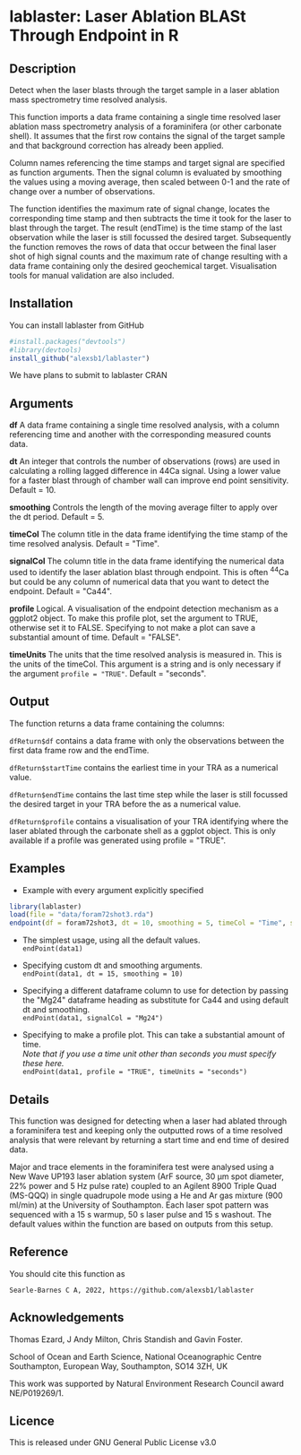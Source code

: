 # lablaster: Laser Ablation BLASt Through Endpoint in R

<!-- badges: start -->
<!-- badges: end -->

## Description

Detect when the laser blasts through the target sample in a laser ablation mass spectrometry time resolved analysis.

This function imports a data frame containing a single time resolved laser ablation mass spectrometry analysis of a foraminifera (or other carbonate shell).
It assumes that the first row contains the signal of the target sample and that background correction has already been applied.

Column names referencing the time stamps and target signal are specified as function arguments.
Then the signal column is evaluated by smoothing the values using a moving average, then scaled between 0-1 and the rate of change over a number of observations.

The function identifies the maximum rate of signal change, locates the corresponding time stamp and then subtracts the time it took for the laser to blast through the target.
The result (endTime) is the time stamp of the last observation while the laser is still focussed the desired target.
Subsequently the function removes the rows of data that occur between the final laser shot of high signal counts and the maximum rate of change resulting with a data frame containing only the desired geochemical target. Visualisation tools for manual validation are also included.

## Installation

You can install lablaster from GitHub

``` r
#install.packages("devtools")
#library(devtools)
install_github("alexsb1/lablaster")
```
We have plans to submit to lablaster CRAN

## Arguments

**df** A data frame containing a single time resolved analysis, with a column referencing time and another with the corresponding measured counts data.

**dt** An integer that controls the number of observations (rows) are used in calculating a rolling lagged difference in 44Ca signal. Using a lower value for a faster blast through of chamber wall can improve end point sensitivity. Default = 10.

**smoothing** Controls the length of the moving average filter to apply over the dt period. Default = 5.

**timeCol** The column title in the data frame identifying the time stamp of the time resolved analysis. Default = "Time".

**signalCol** The column title in the data frame identifying the numerical data used to identify the laser ablation blast through endpoint. This is often <sup>44</sup>Ca but could be any column of numerical data that you want to detect the endpoint. Default = "Ca44".

**profile** Logical. A visualisation of the endpoint detection mechanism as a ggplot2 object. To make this profile plot, set the argument to TRUE, otherwise set it to FALSE. Specifying to not make a plot can save a substantial amount of time. Default = "FALSE".

**timeUnits** The units that the time resolved analysis is measured in. This is the units of the timeCol. This argument is a string and is only necessary if the argument `profile = "TRUE"`. Default = "seconds".

## Output
The function returns a data frame containing the columns:

`dfReturn$df` contains a data frame with only the observations between the first data frame row and the endTime.

`dfReturn$startTime` contains the earliest time in your TRA as a numerical value.

`dfReturn$endTime` contains the last time step while the laser is still focussed the desired target in your TRA before the as a numerical value.

`dfReturn$profile` contains a visualisation of your TRA identifying where the laser ablated through the carbonate shell as a ggplot object. This is only available if a profile was generated using profile = "TRUE".


## Examples

* Example with every argument explicitly specified
``` r
library(lablaster)
load(file = "data/foram72shot3.rda")
endpoint(df = foram72shot3, dt = 10, smoothing = 5, timeCol = "Time", signalCol = "Ca44", profile = "TRUE",  timeUnits = "seconds")
```

* The simplest usage, using all the default values. \
`endPoint(data1)`

* Specifying custom dt and smoothing arguments. \
`endPoint(data1, dt = 15, smoothing = 10)`

* Specifying a different dataframe column to use for detection by passing the "Mg24" dataframe heading as substitute for Ca44 and using default dt and smoothing. \
`endPoint(data1, signalCol = "Mg24")`

* Specifying to make a profile plot. This can take a substantial amount of time. \
_Note that if you use a time unit other than seconds you must specify these here._ \
`endPoint(data1, profile = "TRUE", timeUnits = "seconds")`


## Details
This function was designed for detecting when a laser had ablated through a foraminifera test and keeping only the outputted rows of a time resolved analysis that were relevant by returning a start time and end time of desired data.

Major and trace elements in the foraminifera test were analysed using a New Wave UP193 laser ablation system (ArF source, 30 µm spot diameter, 22% power and 5 Hz pulse rate) coupled to an Agilent 8900 Triple Quad (MS-QQQ) in single quadrupole mode using a He and Ar gas mixture (900 ml/min) at the University of Southampton. Each laser spot pattern was sequenced with a 15 s warmup, 50 s laser pulse and 15 s washout. The default values within the function are based on outputs from this setup.

## Reference

You should cite this function as

`Searle-Barnes C A, 2022, https://github.com/alexsb1/lablaster`

## Acknowledgements
Thomas Ezard, J Andy Milton, Chris Standish and Gavin Foster.

School of Ocean and Earth Science, National Oceanographic Centre Southampton, European Way, Southampton, SO14 3ZH, UK

This work was supported by Natural Environment Research Council award NE/P019269/1.

## Licence
This is released under GNU General Public License v3.0
